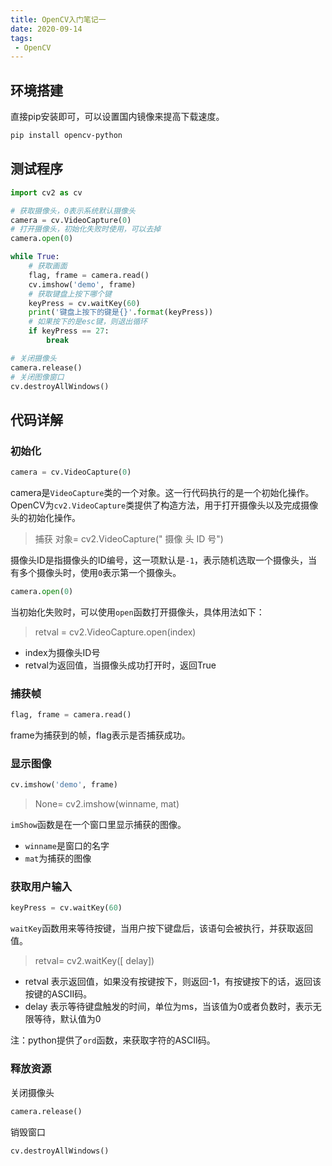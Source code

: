 ```yaml
---
title: OpenCV入门笔记一
date: 2020-09-14
tags:
 - OpenCV
---
```


## 环境搭建

直接pip安装即可，可以设置国内镜像来提高下载速度。

```bash
pip install opencv-python
```

## 测试程序

```python
import cv2 as cv

# 获取摄像头，0表示系统默认摄像头
camera = cv.VideoCapture(0)
# 打开摄像头，初始化失败时使用，可以去掉
camera.open(0)

while True:
    # 获取画面
    flag, frame = camera.read()
    cv.imshow('demo', frame)
    # 获取键盘上按下哪个键
    keyPress = cv.waitKey(60)
    print('键盘上按下的键是{}'.format(keyPress))
    # 如果按下的是esc键，则退出循环
    if keyPress == 27:
        break

# 关闭摄像头
camera.release()
# 关闭图像窗口
cv.destroyAllWindows()
```

## 代码详解

### 初始化

```python
camera = cv.VideoCapture(0)
```

camera是`VideoCapture`类的一个对象。这一行代码执行的是一个初始化操作。OpenCV为`cv2.VideoCapture`类提供了构造方法，用于打开摄像头以及完成摄像头的初始化操作。

>捕获 对象= cv2.VideoCapture(" 摄像 头 ID 号")

摄像头ID是指摄像头的ID编号，这一项默认是`-1`，表示随机选取一个摄像头，当有多个摄像头时，使用`0`表示第一个摄像头。

```python
camera.open(0)
```

当初始化失败时，可以使用`open`函数打开摄像头，具体用法如下：
>retval = cv2.VideoCapture.open(index)

- index为摄像头ID号
- retval为返回值，当摄像头成功打开时，返回True

### 捕获帧

```python
flag, frame = camera.read()
```

frame为捕获到的帧，flag表示是否捕获成功。

### 显示图像

```python
cv.imshow('demo', frame)
```

>None= cv2.imshow(winname, mat)

`imShow`函数是在一个窗口里显示捕获的图像。

- `winname`是窗口的名字
- `mat`为捕获的图像

### 获取用户输入

```python
keyPress = cv.waitKey(60)
```

`waitKey`函数用来等待按键，当用户按下键盘后，该语句会被执行，并获取返回值。

>retval= cv2.waitKey([ delay])

- retval 表示返回值，如果没有按键按下，则返回-1，有按键按下的话，返回该按键的ASCII码。
- delay 表示等待键盘触发的时间，单位为ms，当该值为0或者负数时，表示无限等待，默认值为0

注：python提供了`ord`函数，来获取字符的ASCII码。

### 释放资源

关闭摄像头

```python
camera.release()
```

销毁窗口

```python
cv.destroyAllWindows()
```
